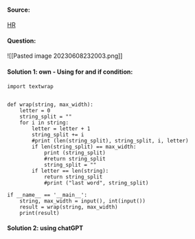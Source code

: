 #### Source:
[HR](https://www.hackerrank.com/challenges/text-wrap/problem?isFullScreen=true)

#### Question:

![[Pasted image 20230608232003.png]]


#### Solution 1: own - Using for and if condition:

```
import textwrap


def wrap(string, max_width):
    letter = 0
    string_split = ""
    for i in string:
        letter = letter + 1
        string_split += i
        #print (len(string_split), string_split, i, letter)
        if len(string_split) == max_width:
            print (string_split)
            #return string_split
            string_split = ""
        if letter == len(string):
            return string_split
            #print ("last word", string_split)
    
if __name__ == '__main__':
    string, max_width = input(), int(input())
    result = wrap(string, max_width)
    print(result)
```

#### Solution 2: using chatGPT
